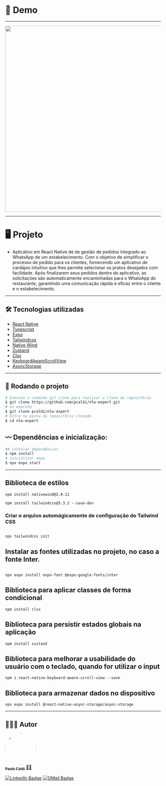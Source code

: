 
# 🎥 Demo
---
<p align="center">
  <img height="600" src="./src/assets/demo.gif"/>
</p>

---

# 🖥️ Projeto
-  Aplicativo em React Native de de gestão de pedidos integrado ao WhatsApp de um estabelecimento. Com o objetivo de simplificar o processo de pedido para os clientes, fornecendo um aplicativo de cardápio intuitivo que lhes permite selecionar os pratos desejados com facilidade. Após finalizarem seus pedidos dentro do aplicativo, as solicitações são automaticamente encaminhadas para o WhatsApp do restaurante, garantindo uma comunicação rápida e eficaz entre o cliente e o estabelecimento.

---
## 🛠️ Tecnologias utilizadas
* [React Native](https://reactnative.dev/)
* [Typescript](https://www.typescriptlang.org/)
* [Expo](https://expo.dev/)
* [Tailwindcss](https://tailwindcss.com/)
* [Native Wind](https://www.nativewind.dev/)
* [Zustand](https://zustand-demo.pmnd.rs/)
* [Clsx](https://www.npmjs.com/package/clsx)
* [KeyboardAwareScrollView](https://github.com/APSL/react-native-keyboard-aware-scroll-view)
* [AsyncStorage](https://docs.expo.dev/versions/latest/sdk/async-storage/)


---
## 🎡 Rodando o projeto

```bash
# Execute o comando git clone para realizar o clone do repositório
$ git clone https://github.com/pcaldi/nlw-expert.git
# ou execute
$ git clone pcaldi/nlw-expert
# Entre na pasta do repositório clonado
$ cd nlw-expert
```

## 〰️ Dependências e inicialização:

```bash
## instalar dependências
$ npm install
# inicializar expo
$ npx expo start
```
---
## Biblioteca de estilos
```
npm install nativewind@2.0.11
```
```
npm install tailwindcss@3.3.2 --save-dev
```

### Criar o arquivo automágicamente de configuração do Tailwind CSS
```

npx tailwindcss init
```

## Instalar as fontes utilizadas no projeto, no caso a fonte Inter.
```

npx expo install expo-font @expo-google-fonts/inter
```

## Biblioteca para aplicar classes de forma condicional
```
npm install clsx
```

## Biblioteca para persistir estados globais na aplicação
```
npm install zustand
```
## Biblioteca para melhorar a usabilidade do usuário com o teclado, quando for utilizar o input
```
npm i react-native-keyboard-aware-scroll-view --save
```

## Biblioteca para armazenar dados no dispositivo
```
npx expo install @react-native-async-storage/async-storage
```

---

## 👨🏻‍💻 Autor

<a href="https://github.com/pcaldi">
 <img style="border-radius: 50%;" src="https://github.com/pcaldi.png" width="100px;" alt=""/>
 <br />
 <sub><b>Paulo Caldi</b></sub></a> <a href="https://github.com/pcaldi" title="emoji">🙋🏻</a>
 <br />

[![LinkedIn Badge](https://img.shields.io/badge/-Paulo-blue?style=flat-square&logo=Linkedin&logoColor=white&link=https://www.linkedin.com/in/pcaldi/)](https://www.linkedin.com/in/pcaldi/)
[![GMail Badge](https://img.shields.io/badge/-pcaldi@gmail.com-c14438?style=flat-square&logo=Gmail&logoColor=white&link=mailto:pcaldi@gmail.com)](mailto:pcaldi@gmail.com)

